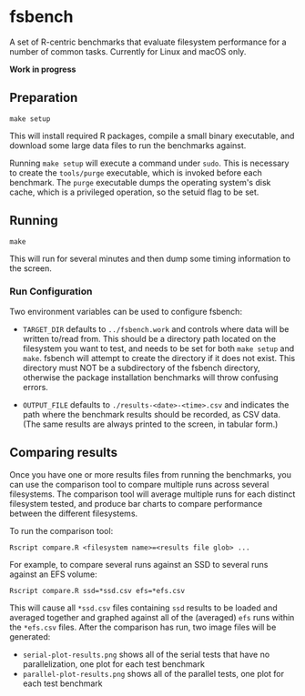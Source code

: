 # fsbench

A set of R-centric benchmarks that evaluate filesystem performance for a number of common tasks. Currently for Linux and macOS only.

**Work in progress**

## Preparation

```
make setup
```

This will install required R packages, compile a small binary executable, and download some large data files to run the benchmarks against.

Running `make setup` will execute a command under `sudo`. This is necessary to create the `tools/purge` executable, which is invoked before each benchmark. The `purge` executable dumps the operating system's disk cache, which is a privileged operation, so the setuid flag to be set.

## Running

```
make
```

This will run for several minutes and then dump some timing information to the screen.

### Run Configuration

Two environment variables can be used to configure fsbench:

* `TARGET_DIR` defaults to `../fsbench.work` and controls where data will be written to/read from. This should be a directory path located on the filesystem you want to test, and needs to be set for both `make setup` and `make`. fsbench will attempt to create the directory if it does not exist. This directory must NOT be a subdirectory of the fsbench directory, otherwise the package installation benchmarks will throw confusing errors.

* `OUTPUT_FILE` defaults to `./results-<date>-<time>.csv` and indicates the path where the benchmark results should be recorded, as CSV data. (The same results are always printed to the screen, in tabular form.)

## Comparing results

Once you have one or more results files from running the benchmarks, you can use the comparison tool to compare multiple runs across several filesystems. The comparison tool will average multiple runs for each distinct filesystem tested, and produce bar charts to compare performance between the different filesystems.

To run the comparison tool:

```
Rscript compare.R <filesystem name>=<results file glob> ...
```

For example, to compare several runs against an SSD to several runs against an EFS volume:

```
Rscript compare.R ssd=*ssd.csv efs=*efs.csv
```

This will cause all `*ssd.csv` files containing `ssd` results to be loaded and averaged together and graphed against all of the (averaged) `efs` runs within the `*efs.csv` files. After the comparison has run, two image files will be generated:

* `serial-plot-results.png` shows all of the serial tests that have no parallelization, one plot for each test benchmark
* `parallel-plot-results.png` shows all of the parallel tests, one plot for each test benchmark
